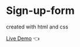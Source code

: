 # Sign-up-form
created with html and css

[Live Demo](https://sunjcar.github.io/Sign-up-form/) :point_left:
